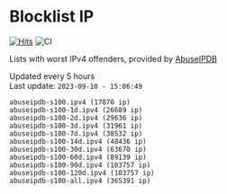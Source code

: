 # Blocklist IP

[![Hits](https://hits.seeyoufarm.com/api/count/incr/badge.svg?url=https%3A%2F%2Fgithub.com%2Fborestad%2Fblocklist-ip%2F&count_bg=%2379C83D&title_bg=%23555555&icon=&icon_color=%23E7E7E7&title=hits&edge_flat=false)](https://hits.seeyoufarm.com)  ![CI](https://img.shields.io/github/workflow/status/borestad/blocklist-ip/CI?style=flat-square)

Lists with worst IPv4 offenders, provided by [AbuseIPDB](https://www.abuseipdb.com/)

<!-- FOOTER-PLACEHOLDER -->
Updated every 5 hours<br>
Last update: `2023-09-10 - 15:06:49`
```
abuseipdb-s100.ipv4 (17870 ip)
abuseipdb-s100-1d.ipv4 (26689 ip)
abuseipdb-s100-2d.ipv4 (29636 ip)
abuseipdb-s100-3d.ipv4 (31961 ip)
abuseipdb-s100-7d.ipv4 (38532 ip)
abuseipdb-s100-14d.ipv4 (48436 ip)
abuseipdb-s100-30d.ipv4 (63670 ip)
abuseipdb-s100-60d.ipv4 (89139 ip)
abuseipdb-s100-90d.ipv4 (103757 ip)
abuseipdb-s100-120d.ipv4 (103757 ip)
abuseipdb-s100-all.ipv4 (365391 ip)
```

